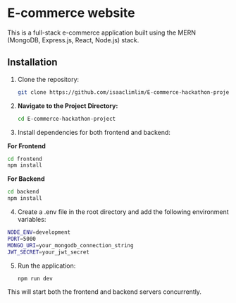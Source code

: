 # E-commerce website

This is a full-stack e-commerce application built using the MERN (MongoDB, Express.js, React, Node.js) stack.

## Installation

1. Clone the repository:

   ```sh
   git clone https://github.com/isaaclimlim/E-commerce-hackathon-project.git
   ```

2. **Navigate to the Project Directory:**

   ```sh
   cd E-commerce-hackathon-project
   ```

3. Install dependencies for both frontend and backend:

**For Frontend**

```sh
cd frontend
npm install
```

**For Backend**

```sh
cd backend
npm install
```

4. Create a .env file in the root directory and add the following environment variables:

```sh
NODE_ENV=development
PORT=5000
MONGO_URI=your_mongodb_connection_string
JWT_SECRET=your_jwt_secret
```

5. Run the application:

   ```sh
   npm run dev
   ```

This will start both the frontend and backend servers concurrently.

